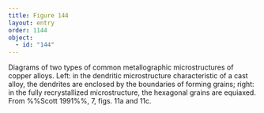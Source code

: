 ```yaml
---
title: Figure 144
layout: entry
order: 1144
object:
  - id: "144"
---
```


Diagrams of two types of common metallographic microstructures of copper alloys. Left: in the dendritic microstructure characteristic of a cast alloy, the dendrites are enclosed by the boundaries of forming grains; right: in the fully recrystallized microstructure, the hexagonal grains are equiaxed. From %%Scott 1991%%, 7, figs. 11a and 11c.

